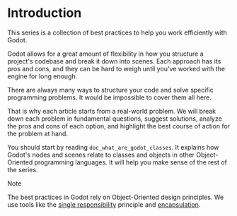 # Introduction

This series is a collection of best practices to help you work
efficiently with Godot.

Godot allows for a great amount of flexibility in how you structure a
project's codebase and break it down into scenes. Each approach has its
pros and cons, and they can be hard to weigh until you've worked with
the engine for long enough.

There are always many ways to structure your code and solve specific
programming problems. It would be impossible to cover them all here.

That is why each article starts from a real-world problem. We will break
down each problem in fundamental questions, suggest solutions, analyze
the pros and cons of each option, and highlight the best course of
action for the problem at hand.

You should start by reading `doc_what_are_godot_classes`. It explains
how Godot's nodes and scenes relate to classes and objects in other
Object-Oriented programming languages. It will help you make sense of
the rest of the series.

Note

The best practices in Godot rely on Object-Oriented design principles.
We use tools like the [single
responsibility](https://en.wikipedia.org/wiki/Single_responsibility_principle)
principle and
[encapsulation](https://en.wikipedia.org/wiki/Encapsulation_(computer_programming)).

